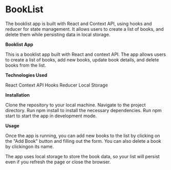 # BookList
The booklist app is built with React and Context API, using hooks and reducer for state management. It allows users to create a list of books, and delete them while persisting data in local storage.


**Booklist App**

This is a booklist app built with React and context API. The app allows users to create a list of books, add new books, update book details, and delete books from the list.

**Technologies Used**

React
Context API
Hooks
Reducer
Local Storage

**Installation**

Clone the repository to your local machine.
Navigate to the project directory.
Run npm install to install the necessary dependencies.
Run npm start to start the app in development mode.

**Usage**

Once the app is running, you can add new books to the list by clicking on the "Add Book" button and filling out the form. You can also delete a book by clickingon its name.

The app uses local storage to store the book data, so your list will persist even if you refresh the page or close the browser.
